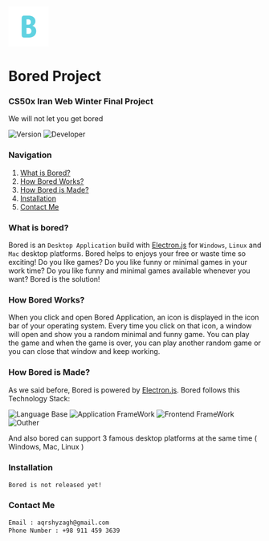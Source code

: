 ![Bored](src/images/logo/logo_xsmall.png)
# Bored Project
### CS50x Iran Web Winter Final Project
We will not let you get bored

![Version](https://img.shields.io/badge/version-v1.0.0-red)
![Developer](https://img.shields.io/badge/developer-Azin%20Ghoreshy-purple)
### Navigation
1. <a href="#what-is-bored">What is Bored?</a>
2. <a href="#how-bored-works">How Bored Works?</a>
3. <a href="#how-bored-is-made">How Bored is Made?</a>
4. <a href="#installation">Installation</a>
5. <a href="#contact-me">Contact Me</a>

### What is bored?
Bored is an `Desktop Application` build with [Electron.js](https://www.electronjs.org) for `Windows`, `Linux` and `Mac` desktop platforms. Bored helps to enjoys your free or waste time so exciting! Do you like games? Do you like funny or minimal games in your work time? Do you like funny and minimal games available whenever you want? Bored is the solution!

### How Bored Works?
When you click and open Bored Application, an icon is displayed in the icon bar of your operating system. Every time you click on that icon, a window will open and show you a random minimal and funny game. You can play the game and when the game is over, you can play another random game or you can close that window and keep working.

### How Bored is Made?
As we said before, Bored is powered by [Electron.js](https://www.electronjs.org). Bored follows this Technology Stack:

![Language Base](https://img.shields.io/badge/Language%20Base-JavaScript-blue)
![Application FrameWork](https://img.shields.io/badge/Application%20FrameWork-Electron%20Js-aqua)
![Frontend FrameWork](https://img.shields.io/badge/Frontend%20FrameWork-Vue%20Js-green)
![Outher](https://img.shields.io/badge/Outher-HTML,%20CSS,%20Figma,%20Github-red)

And also bored can support 3 famous desktop platforms at the same time ( Windows, Mac, Linux )

### Installation

```
Bored is not released yet!
```

### Contact Me
```
Email : aqrshyzagh@gmail.com
Phone Number : +98 911 459 3639
